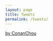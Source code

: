 ```yaml
---
layout: page
title: Tweets
permalink: /tweets/
---
```


<a class="twitter-timeline"
    href="https://twitter.com/ConanChou?ref_src=twsrc%5Etfw"
    data-chrome="noheader nofooter transparent">
    by ConanChou
</a>

<script async src="https://platform.twitter.com/widgets.js" charset="utf-8"></script>
